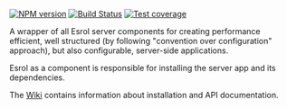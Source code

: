 [![NPM version][npm-image]][npm-url]
[![Build Status][travis-image]][travis-url]
[![Test coverage][coveralls-image]][coveralls-url]

A wrapper of all Esrol server components for creating performance efficient, well structured (by following "convention over configuration" approach), but also configurable, server-side applications.

Esrol as a component is responsible for installing the server app and its dependencies.


The [Wiki](https://github.com/esrol/esrol-server-app/wiki) contains information about installation and API documentation.

[npm-image]: https://badge.fury.io/js/esrol.svg
[npm-url]: https://npmjs.org/package/esrol
[travis-image]: https://travis-ci.org/esrol/esrol.svg?branch=master
[travis-url]: https://travis-ci.org/esrol/esrol
[coveralls-image]: https://coveralls.io/repos/esrol/esrol/badge.svg
[coveralls-url]: https://coveralls.io/r/esrol/esrol